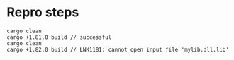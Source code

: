 # Repro steps

```
cargo clean
cargo +1.81.0 build // successful
cargo clean
cargo +1.82.0 build // LNK1181: cannot open input file 'mylib.dll.lib'
```
